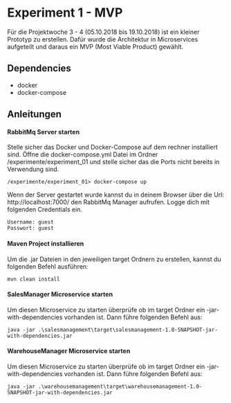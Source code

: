 # Experiment 1 - MVP
Für die Projektwoche 3 - 4 (05.10.2018 bis 19.10.2018) ist ein kleiner Prototyp zu erstellen.
Dafür wurde die Architektur in Microservices aufgeteilt und daraus ein MVP (Most Viable Product) gewählt.

## Dependencies
- docker
- docker-compose

## Anleitungen
#### RabbitMq Server starten
Stelle sicher das Docker und Docker-Compose auf dem rechner installiert sind.
Öffne die docker-compose.yml Datei im Ordner /experimente/experiment_01 und stelle sicher das die Ports nicht bereits in Verwendung sind.
```
/experimente/experiment_01> docker-compose up
```
Wenn der Server gestartet wurde kannst du in deinem Browser über die Url: http://localhost:7000/ den RabbitMq Manager aufrufen. Logge dich mit folgenden Credentials ein.
```
Username: guest
Passwort: guest
```
#### Maven Project installieren
Um die .jar Dateien in den jeweiligen target Ordnern zu erstellen, kannst du folgenden Befehl ausführen:
```
mvn clean install
```
#### SalesManager Microservice starten
Um diesen Microservice zu starten überprüfe ob im target Ordner ein -jar-with-dependencies vorhanden ist. Dann führe folgenden Befehl aus:
```
java -jar .\salesmanagement\target\salesmanagement-1.0-SNAPSHOT-jar-with-dependencies.jar
```
#### WarehouseManager Microservice starten
Um diesen Microservice zu starten überprüfe ob im target Ordner ein -jar-with-dependencies vorhanden ist. Dann führe folgenden Befehl aus:
```
java -jar .\warehousemanagement\target\warehousemanagement-1.0-SNAPSHOT-jar-with-dependencies.jar
```